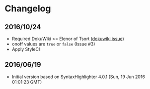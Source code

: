 # Changelog

## 2016/10/24

* Required DokuWiki >= Elenor of Tsort ([dokuwiki issue](https://github.com/splitbrain/dokuwiki/pull/1549))
* onoff values are `true` or `false` (Issue #3)
* Apply StyleCI 

## 2016/06/19

* Initial version based on SyntaxHighlighter 4.0.1 (Sun, 19 Jun 2016 01:01:23 GMT)
